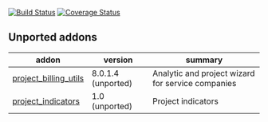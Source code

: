 [![Build Status](https://travis-ci.org/OCA/project-reporting.svg?branch=10.0)](https://travis-ci.org/OCA/project-reporting)
[![Coverage Status](https://coveralls.io/repos/OCA/project-reporting/badge.png?branch=10.0)](https://coveralls.io/r/OCA/project-reporting?branch=10.0)


[//]: # (addons)

Unported addons
---------------
addon | version | summary
--- | --- | ---
[project_billing_utils](project_billing_utils/) | 8.0.1.4 (unported) | Analytic and project wizard for service companies
[project_indicators](project_indicators/) | 1.0 (unported) | Project indicators

[//]: # (end addons)
